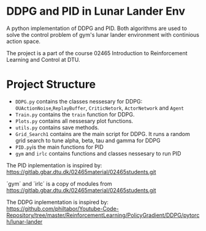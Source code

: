 # DDPG and PID in Lunar Lander Env


A python implementation of DDPG and PID. Both algorithms are used to solve the control problem of gym's lunar lander environment with continious action space.

The project is a part of the course 02465 Introduction to Reinforcement Learning and Control at DTU.

# Project Structure
* `DDPG.py` contains the classes nessesary for DDPG: `OUActionNoise`,`ReplayBuffer`, `CriticNetork`, `ActorNetwork` and `Agent`
* `Train.py` contains the `train` function for DDPG.
* `Plots.py` contains all nessesary plot functions.
* `utils.py` contains save methods.
* `Grid_Search1` contains are the main script for DDPG. It runs a random grid search to tune alpha, beta, tau and gamma for DDPG
* `PID.py`is the main functions for PID 
* `gym` and `irlc` contains functions and classes nessesary to run PID

The PID inplementation is inspired by: https://gitlab.gbar.dtu.dk/02465material/02465students.git

´gym´ and ´irlc´ is a copy of modules from https://gitlab.gbar.dtu.dk/02465material/02465students.git

The DDPG inplementation is inspired by: https://github.com/philtabor/Youtube-Code-Repository/tree/master/ReinforcementLearning/PolicyGradient/DDPG/pytorch/lunar-lander

